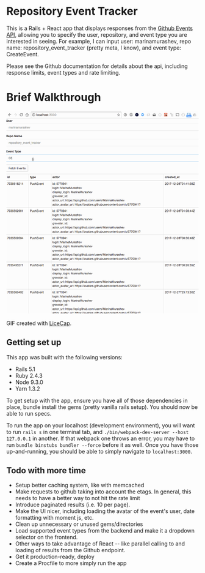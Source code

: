 # Repository Event Tracker

This is a Rails + React app that displays responses from the [Github Events API](https://developer.github.com/v3/activity/events/), allowing you to specify the user, repository, and event type you are interested in seeing.  For example, I can input user: marinamurashev, repo name: repository_event_tracker (pretty meta, I know), and event type: CreateEvent.

Please see the Github documentation for details about the api, including response limits, event types and rate limiting.

# Brief Walkthrough

![Video Walkthrough](walkthrough.gif)

GIF created with [LiceCap](http://www.cockos.com/licecap/).

## Getting set up

This app was built with the following versions:

* Rails 5.1
* Ruby 2.4.3
* Node 9.3.0
* Yarn 1.3.2

To get setup with the app, ensure you have all of those dependencies in place, bundle install the gems (pretty vanilla rails setup). You should now be able to run specs.

To run the app on your localhost (development environment), you will want to run `rails s` in one terminal tab, and `./bin/webpack-dev-server --host 127.0.0.1` in another. If that webpack one throws an error, you may have to run `bundle binstubs bundler --force` before it as well. Once you have those up-and-running, you should be able to simply navigate to `localhost:3000`.

## Todo with more time

* Setup better caching system, like with memcached
* Make requests to github taking into account the etags. In general, this needs to have a better way to not hit the rate limit
* Introduce paginated results (i.e. 10 per page).
* Make the UI nicer, including loading the avatar of the event's user, date formatting with moment js, etc.
* Clean up unnecessary or unused gems/directories
* Load supported event types from the backend and make it a dropdown selector on the frontend.
* Other ways to take advantage of React -- like parallel calling to and loading of results from the Github endpoint.
* Get it production-ready, deploy
* Create a Procfile to more simply run the app
